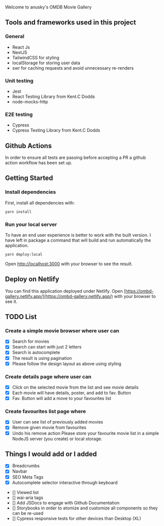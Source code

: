 Welcome to anusky's OMDB Movie Gallery

## Tools and frameworks used in this project

### General

- React Js
- NextJS
- TailwindCSS for styling
- localStorage for storing user data
- swr for caching requests and avoid unnecessary re-renders

### Unit testing

- Jest
- React Testing Library from Kent.C Dodds
- node-mocks-http

### E2E testing

- Cypress
- Cypress Testing Library from Kent.C Dodds

## Github Actions

In order to ensure all tests are passing before accepting a PR a github action workflow has been set up.

## Getting Started

### Install dependencies

First, install all dependencies with:

```bash
yarn install
```

### Run your local server

To have an end user experience is better to work with the built version.
I have left in package a command that will build and run automatically the application.

```bash
yarn deploy:local
```

Open [http://localhost:3000](http://localhost:3000) with your browser to see the result.

## Deploy on Netlify

You can find this application deployed under Netlify.
Open [https://ombd-gallery.netlify.app/](https://ombd-gallery.netlify.app/) with your browser to see it.

## TODO List

### Create a simple movie browser where user can

- [x] Search for movies
- [x] Search can start with just 2 letters
- [x] Search is autocomplete
- [x] The result is using pagination
- [x] Please follow the design layout as above using styling

### Create details page where user can

- [x] Click on the selected movie from the list and see movie details
- [x] Each movie will have details, poster, and add to fav. Button
- [x] Fav. Button will add a move to your favourites list

### Create favourites list page where

- [x] User can see list of previously added movies
- [x] Remove given movie from favourites
- [x] Undo his remove action
Please store your favourite movie list in a simple NodeJS server (you
create) or local storage.

## Things I would add or I added

- [x] Breadcrumbs
- [x] Navbar
- [x] SEO Meta Tags
- [x] Autocomplete selector interactive through keyboard

- [] Viewed list
- [] wai-aria tags
- [] Add JSDocs to engage with Github Documentation
- [] Storybooks in order to atomize and customize all components so they can be re-used
- [] Cypress responsive tests for other devices than Desktop (XL)

